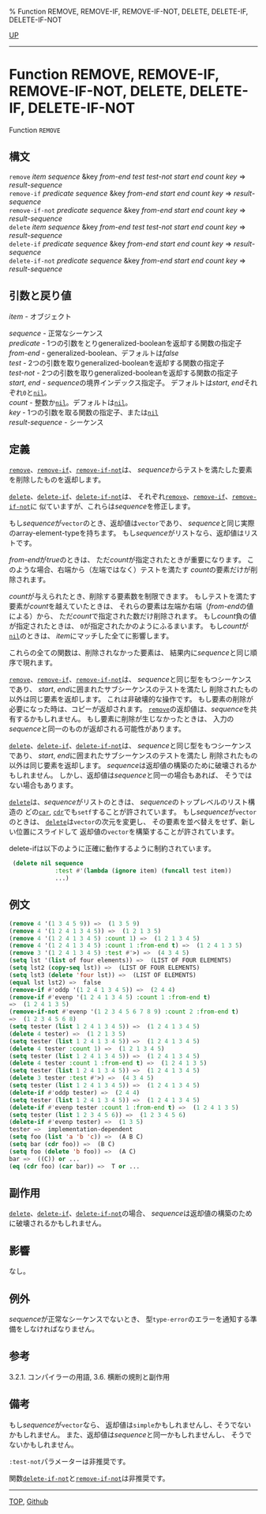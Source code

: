 % Function REMOVE, REMOVE-IF, REMOVE-IF-NOT, DELETE, DELETE-IF, DELETE-IF-NOT

[UP](17.3.html)  

---

# Function **REMOVE, REMOVE-IF, REMOVE-IF-NOT, DELETE, DELETE-IF, DELETE-IF-NOT**


Function `REMOVE`


## 構文

`remove` *item* *sequence*
 &key *from-end* *test* *test-not* *start* *end* *count* *key*
 => *result-sequence*  
`remove-if` *predicate* *sequence*
 &key *from-end* *start* *end* *count* *key*
 => *result-sequence*  
`remove-if-not` *predicate* *sequence*
 &key *from-end* *start* *end* *count* *key*
 => *result-sequence*  
`delete` *item* *sequence*
 &key *from-end* *test* *test-not* *start* *end* *count* *key*
 => *result-sequence*  
`delete-if` *predicate* *sequence*
 &key *from-end* *start* *end* *count* *key*
 => *result-sequence*  
`delete-if-not` *predicate* *sequence*
 &key *from-end* *start* *end* *count* *key*
 => *result-sequence*  


## 引数と戻り値

*item* - オブジェクト  

*sequence* - 正常なシーケンス  
*predicate* - 1つの引数をとりgeneralized-booleanを返却する関数の指定子  
*from-end* - generalized-boolean、デフォルトは*false*  
*test* - 2つの引数を取りgeneralized-booleanを返却する関数の指定子  
*test-not* - 2つの引数を取りgeneralized-booleanを返却する関数の指定子  
*start*, *end* - *sequence*の境界インデックス指定子。
デフォルトは*start*, *end*それぞれ`0`と[`nil`](5.3.nil-variable.html)。  
*count* - 整数か[`nil`](5.3.nil-variable.html)。デフォルトは[`nil`](5.3.nil-variable.html)。  
*key* - 1つの引数を取る関数の指定子、または[`nil`](5.3.nil-variable.html)  
*result-sequence* - シーケンス


## 定義

[`remove`](17.3.remove.html)、[`remove-if`](17.3.remove.html)、[`remove-if-not`](17.3.remove.html)は、
*sequence*からテストを満たした要素を削除したものを返却します。

[`delete`](17.3.remove.html)、[`delete-if`](17.3.remove.html)、[`delete-if-not`](17.3.remove.html)は、
それぞれ[`remove`](17.3.remove.html)、[`remove-if`](17.3.remove.html)、[`remove-if-not`](17.3.remove.html)に
似ていますが、これらは*sequence*を修正します。

もし*sequence*が`vector`のとき、返却値は`vector`であり、
*sequence*と同じ実際のarray-element-typeを持ちます。
もし*sequence*がリストなら、返却値はリストです。

*from-end*が*true*のときは、
ただ*count*が指定されたときが重要になります。
このような場合、右端から（左端ではなく）テストを満たす
*count*の要素だけが削除されます。

*count*が与えられたとき、削除する要素数を制限できます。
もしテストを満たす要素が*count*を越えていたときは、
それらの要素は左端か右端（*from-end*の値による）から、
ただ*count*で指定された数だけ削除されます。
もし*count*負の値が指定されたときは、
`0`が指定されたかのようにふるまいます。
もし*count*が[`nil`](5.3.nil-variable.html)のときは、
*item*にマッチした全てに影響します。

これらの全ての関数は、削除されなかった要素は、
結果内に*sequence*と同じ順序で現れます。

[`remove`](17.3.remove.html)、[`remove-if`](17.3.remove.html)、[`remove-if-not`](17.3.remove.html)は、
*sequence*と同じ型をもつシーケンスであり、
*start*, *end*に囲まれたサブシーケンスのテストを満たし
削除されたもの以外は同じ要素を返却します。
これは非破壊的な操作です。
もし要素の削除が必要になった時は、コピーが返却されます。
[`remove`](17.3.remove.html)の返却値は、*sequence*を共有するかもしれません。
もし要素に削除が生じなかったときは、
入力の*sequence*と同一のものが返却される可能性があります。

[`delete`](17.3.remove.html)、[`delete-if`](17.3.remove.html)、[`delete-if-not`](17.3.remove.html)は、
*sequence*と同じ型をもつシーケンスであり、
*start*, *end*に囲まれたサブシーケンスのテストを満たし
削除されたもの以外は同じ要素を返却します。
*sequence*は返却値の構築のために破壊されるかもしれません。
しかし、返却値は*sequence*と同一の場合もあれば、
そうではない場合もあります。

[`delete`](17.3.remove.html)は、*sequence*がリストのときは、
*sequence*のトップレベルのリスト構造の
どの[`car`](14.2.car.html), [`cdr`](14.2.car.html)でも`setf`することが許されています。
もし*sequence*が`vector`のときは、
[`delete`](17.3.remove.html)は`vector`の次元を変更し、
その要素を並べ替えをせず、新しい位置にスライドして
返却値の`vector`を構築することが許されています。

delete-ifは以下のように正確に動作するように制約されています。

```lisp
 (delete nil sequence
             :test #'(lambda (ignore item) (funcall test item))
             ...)
```


## 例文

```lisp
(remove 4 '(1 3 4 5 9)) =>  (1 3 5 9)
(remove 4 '(1 2 4 1 3 4 5)) =>  (1 2 1 3 5)
(remove 4 '(1 2 4 1 3 4 5) :count 1) =>  (1 2 1 3 4 5)
(remove 4 '(1 2 4 1 3 4 5) :count 1 :from-end t) =>  (1 2 4 1 3 5)
(remove 3 '(1 2 4 1 3 4 5) :test #'>) =>  (4 3 4 5)
(setq lst '(list of four elements)) =>  (LIST OF FOUR ELEMENTS)
(setq lst2 (copy-seq lst)) =>  (LIST OF FOUR ELEMENTS)
(setq lst3 (delete 'four lst)) =>  (LIST OF ELEMENTS)
(equal lst lst2) =>  false
(remove-if #'oddp '(1 2 4 1 3 4 5)) =>  (2 4 4)
(remove-if #'evenp '(1 2 4 1 3 4 5) :count 1 :from-end t) 
=>  (1 2 4 1 3 5)
(remove-if-not #'evenp '(1 2 3 4 5 6 7 8 9) :count 2 :from-end t)
=>  (1 2 3 4 5 6 8)
(setq tester (list 1 2 4 1 3 4 5)) =>  (1 2 4 1 3 4 5)
(delete 4 tester) =>  (1 2 1 3 5)
(setq tester (list 1 2 4 1 3 4 5)) =>  (1 2 4 1 3 4 5)
(delete 4 tester :count 1) =>  (1 2 1 3 4 5)
(setq tester (list 1 2 4 1 3 4 5)) =>  (1 2 4 1 3 4 5)
(delete 4 tester :count 1 :from-end t) =>  (1 2 4 1 3 5)
(setq tester (list 1 2 4 1 3 4 5)) =>  (1 2 4 1 3 4 5)
(delete 3 tester :test #'>) =>  (4 3 4 5)
(setq tester (list 1 2 4 1 3 4 5)) =>  (1 2 4 1 3 4 5)
(delete-if #'oddp tester) =>  (2 4 4)
(setq tester (list 1 2 4 1 3 4 5)) =>  (1 2 4 1 3 4 5)
(delete-if #'evenp tester :count 1 :from-end t) =>  (1 2 4 1 3 5)    
(setq tester (list 1 2 3 4 5 6)) =>  (1 2 3 4 5 6) 
(delete-if #'evenp tester) =>  (1 3 5) 
tester =>  implementation-dependent
(setq foo (list 'a 'b 'c)) =>  (A B C)
(setq bar (cdr foo)) =>  (B C)
(setq foo (delete 'b foo)) =>  (A C)
bar =>  ((C)) or ...
(eq (cdr foo) (car bar)) =>  T or ...
```


## 副作用

[`delete`](17.3.remove.html)、[`delete-if`](17.3.remove.html)、[`delete-if-not`](17.3.remove.html)の場合、
*sequence*は返却値の構築のために破壊されるかもしれません。


## 影響

なし。


## 例外

*sequence*が正常なシーケンスでないとき、
型`type-error`のエラーを通知する準備をしなければなりません。


## 参考

3.2.1. コンパイラーの用語,
3.6. 横断の規則と副作用


## 備考

もし*sequence*が`vector`なら、
返却値は`simple`かもしれませんし、そうでないかもしれません。
また、返却値は*sequence*と同一かもしれませんし、
そうでないかもしれません。

`:test-not`パラメーターは非推奨です。

関数[`delete-if-not`](17.3.remove.html)と[`remove-if-not`](17.3.remove.html)は非推奨です。


---
[TOP](index.html),  [Github](https://github.com/nptcl/npt-japanese)

